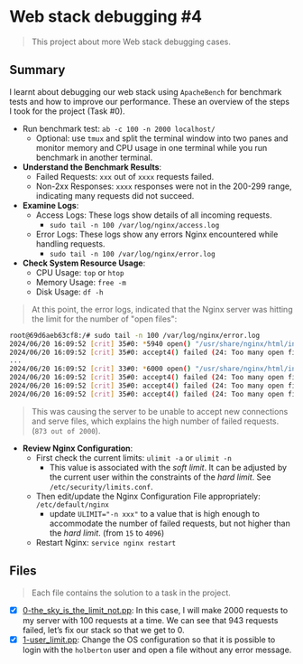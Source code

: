 # Web stack debugging #4

> This project about more Web stack debugging cases.

## Summary

I learnt about debugging our web stack using `ApacheBench` for benchmark tests and how to improve our performance. These an overview of the steps I took for the project (Task #0).
- Run benchmark test: `ab -c 100 -n 2000 localhost/`
  - Optional: use `tmux` and split the terminal window into two panes and monitor memory and CPU usage in one terminal while you run benchmark in another terminal.
- **Understand the Benchmark Results**:
  - Failed Requests: `xxx` out of `xxxx` requests failed.
  - Non-2xx Responses: `xxxx` responses were not in the 200-299 range, indicating many requests did not succeed.
- **Examine Logs**:
  - Access Logs: These logs show details of all incoming requests.
    - `sudo tail -n 100 /var/log/nginx/access.log`
  - Error Logs: These logs show any errors Nginx encountered while handling requests.
    - `sudo tail -n 100 /var/log/nginx/error.log`
- **Check System Resource Usage**:
  - CPU Usage: `top` or `htop`
  - Memory Usage: `free -m`
  - Disk Usage: `df -h`
> At this point, the error logs, indicated that the Nginx server was hitting the limit for the number of "open files":
```sh
root@69d6aeb63cf8:/# sudo tail -n 100 /var/log/nginx/error.log
2024/06/20 16:09:52 [crit] 35#0: *5940 open() "/usr/share/nginx/html/index.html" failed (24: Too many open files), client: 127.0.0.1, server: localhost, request: "GET / HTTP/1.0", host: "localhost"
2024/06/20 16:09:52 [crit] 35#0: accept4() failed (24: Too many open files)
...
2024/06/20 16:09:52 [crit] 33#0: *6000 open() "/usr/share/nginx/html/index.html" failed (24: Too many open files), client: 127.0.0.1, server: localhost, request: "GET / HTTP/1.0", host: "localhost"
2024/06/20 16:09:52 [crit] 35#0: accept4() failed (24: Too many open files)
2024/06/20 16:09:52 [crit] 35#0: accept4() failed (24: Too many open files)
2024/06/20 16:09:52 [crit] 35#0: accept4() failed (24: Too many open files)
```
> This was causing the server to be unable to accept new connections and serve files, which explains the high number of failed requests. (`873 out of 2000`).

- **Review Nginx Configuration**:
  - First check the current limits: `ulimit -a` or `ulimit -n`
    - This value is associated with the *soft limit*. It can be adjusted by the current user within the constraints of the *hard limit*. See `/etc/security/limits.conf`.
  - Then edit/update the Nginx Configuration File appropriately: `/etc/default/nginx`
    - update `ULIMIT="-n xxx"` to a value that is high enough to accommodate the number of failed requests, but not higher than the *hard limit*. (from `15` to `4096`)
  - Restart Nginx: `service nginx restart`

## Files

> Each file contains the solution to a task in the project.

- [x] [0-the_sky_is_the_limit_not.pp](https://github.com/Ebube-Ochemba/alx-system_engineering-devops/tree/master/0x1B-web_stack_debugging_4/0-the_sky_is_the_limit_not.pp): In this case, I will make 2000 requests to my server with 100 requests at a time. We can see that 943 requests failed, let’s fix our stack so that we get to 0.
- [x] [1-user_limit.pp](https://github.com/Ebube-Ochemba/alx-system_engineering-devops/tree/master/0x1B-web_stack_debugging_4/1-user_limit.pp): Change the OS configuration so that it is possible to login with the `holberton` user and open a file without any error message.